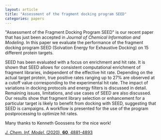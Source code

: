 ```yaml
---
layout: article
title: "Assessment of the fragment docking program SEED"
categories: papers
---
```


"Assessment of the Fragment Docking Program SEED" is our recent paper that has just been accepted in *Journal of Chemical Information and Modeling*. In this paper we evaluate the performance of the fragment docking program SEED (Solvation Energy for Exhaustive Docking) on 15 different protein targets.

SEED has been evaluated with a focus on enrichment and hit rate. It is shown that SEED allows for consistent computational enrichment of fragment libraries, independent of the effective hit rate. Depending on the actual target protein, true positive rates ranging up to 27% are observed at a cutoff value corresponding to the experimental hit rate. The impact of variations in docking protocols and energy filters is discussed in detail. Remaining issues, limitations, and use cases of SEED are also discussed. Our results show that fragment library selection or enhancement for a particular target is likely to benefit from docking with SEED, suggesting that SEED is campaigns. A workflow is presented for the use of the program postprocessing to optimize hit rates.

Many thanks to Kenneth Goossens for the nice work!

<a href="/assets/papers/kg-seed-paper.pdf" download><i>J. Chem. Inf. Model.</i> (2020), <b>60</b>, 4881-4893</a>

